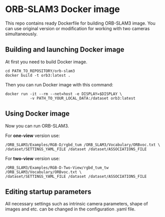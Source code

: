 # ORB-SLAM3 Docker image
This repo contains ready Dockerfile for building ORB-SLAM3 image. You can use original version or modification for working with two cameras simultaneously.

## Building and launching Docker image

At first you need to build Docker image.
```
cd PATH_TO_REPOSITORY/orb-slam3
docker build -t orb3:latest .
```

Then you can run Docker image with this command:
```
docker run -it --rm --net=host -e DISPLAY=$DISPLAY \
           -v PATH_TO_YOUR_LOCAL_DATA:/dataset orb3:latest
```

## Using Docker image

Now you can run ORB-SLAM3.

For **one-view** version use:
```
/ORB_SLAM3/Examples/RGB-D/rgbd_tum /ORB_SLAM3/Vocabulary/ORBvoc.txt \
/dataset/SETTINGS_YAML_FILE /dataset /dataset/ASSOCIATIONS_FILE
```
For **two-view** version use:
```
/ORB_SLAM3/Examples/RGB-D-Two-View/rgbd_tum_tw /ORB_SLAM3/Vocabulary/ORBvoc.txt \
/dataset/SETTINGS_YAML_FILE /dataset /dataset/ASSOCIATIONS_FILE
```

## Editing startup parameters

All necessary settings such as intrinsic camera parameters, shape of images and etc. can be changed in the configuration .yaml file.